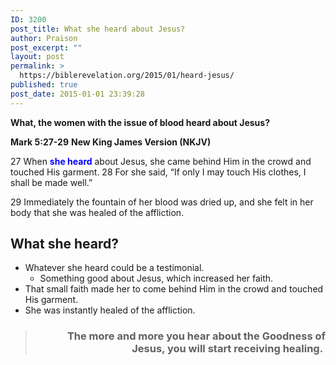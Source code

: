 ```yaml
---
ID: 3200
post_title: What she heard about Jesus?
author: Praison
post_excerpt: ""
layout: post
permalink: >
  https://biblerevelation.org/2015/01/heard-jesus/
published: true
post_date: 2015-01-01 23:39:28
---
```

<strong>What, the women with the issue of blood heard about Jesus?</strong>

<strong>Mark 5:27-29</strong>
<strong> New King James Version (NKJV)</strong>

27 When <span style="color: #0000ff;"><strong>she heard</strong></span> about Jesus, she came behind Him in the crowd and touched His garment. 28 For she said, “If only I may touch His clothes, I shall be made well.”

29 Immediately the fountain of her blood was dried up, and she felt in her body that she was healed of the affliction.
<h2>What she heard?</h2>
<ul>
	<li>Whatever she heard could be a testimonial.
<ul>
	<li>Something good about Jesus, which increased her faith.</li>
</ul>
</li>
	<li>That small faith made her to come behind Him in the crowd and touched His garment.</li>
	<li>She was instantly healed of the affliction.</li>
</ul>
<blockquote>
<h3 style="text-align: right;"><strong>The more and more you hear about the Goodness of Jesus, you will start receiving healing. </strong></h3>
</blockquote>
